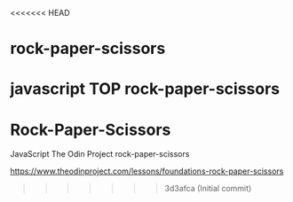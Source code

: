 <<<<<<< HEAD
# rock-paper-scissors
javascript TOP rock-paper-scissors
=======
# Rock-Paper-Scissors
JavaScript The Odin Project rock-paper-scissors

https://www.theodinproject.com/lessons/foundations-rock-paper-scissors
>>>>>>> 3d3afca (Initial commit)
